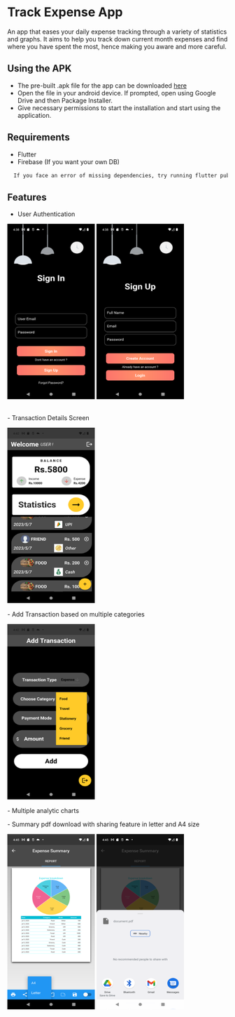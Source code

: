 
# Track Expense App

An app that eases your daily expense tracking through a variety of statistics and graphs. 
It aims to help you track down current month expenses and find where you have spent the most, hence making you aware and more careful.


## Using the APK

- The pre-built .apk file for the app can be downloaded [here](https://github.com/Kishlay-KS/TrackExpense)
- Open the file in your android device. If prompted, open using   Google Drive and then Package Installer.
- Give necessary permissions to start the installation and start using the application.
## Requirements

- Flutter
- Firebase (If you want your own DB)

```bash
  If you face an error of missing dependencies, try running flutter pub get.
```


## Features

- User Authentication
<p align="left">
  <img src="https://github.com/Kishlay-KS/TrackExpense/blob/main/ScreenShots/Screenshot_1688512089.png" data-canonical- 
  src="https://gyazo.com/eb5c5741b6a9a16c692170a41a49c858.png" width="200" height="400" />
  <img src="https://github.com/Kishlay-KS/TrackExpense/blob/main/ScreenShots/Screenshot_1688512098.png" data-canonical- 
  src="https://gyazo.com/eb5c5741b6a9a16c692170a41a49c858.png" width="200" 
  height="400" />
</p>
<br>
- Transaction Details Screen
<br>
<p align="left">
<img src="https://github.com/Kishlay-KS/TrackExpense/blob/main/ScreenShots/Screenshot_1688512368.png" data-canonical- 
  src="https://gyazo.com/eb5c5741b6a9a16c692170a41a49c858.png" width="200" height="400" />
</p>
- Add Transaction based on multiple categories
<br>
<p align="left">
<img src="https://github.com/Kishlay-KS/TrackExpense/blob/main/ScreenShots/Screenshot_1688512377.png" data-canonical- 
  src="https://gyazo.com/eb5c5741b6a9a16c692170a41a49c858.png" width="200" height="400" />
</p>
- Multiple analytic charts
<br>
<p align="left>
<img src="https://github.com/Kishlay-KS/TrackExpense/blob/main/ScreenShots/Screenshot_1688512425.png" data-canonical- 
  src="https://gyazo.com/eb5c5741b6a9a16c692170a41a49c858.png" width="200" height="400" />
</p>
- Summary pdf download with sharing feature in letter and A4 size
<br>
<p align="left">
<img src="https://github.com/Kishlay-KS/TrackExpense/blob/main/ScreenShots/Screenshot_1688512522.png" data-canonical- 
  src="https://gyazo.com/eb5c5741b6a9a16c692170a41a49c858.png" width="200" height="400" />
<img src="https://github.com/Kishlay-KS/TrackExpense/blob/main/ScreenShots/Screenshot_1688512515.png" data-canonical- 
  src="https://gyazo.com/eb5c5741b6a9a16c692170a41a49c858.png" width="200" height="400" />
</p>

